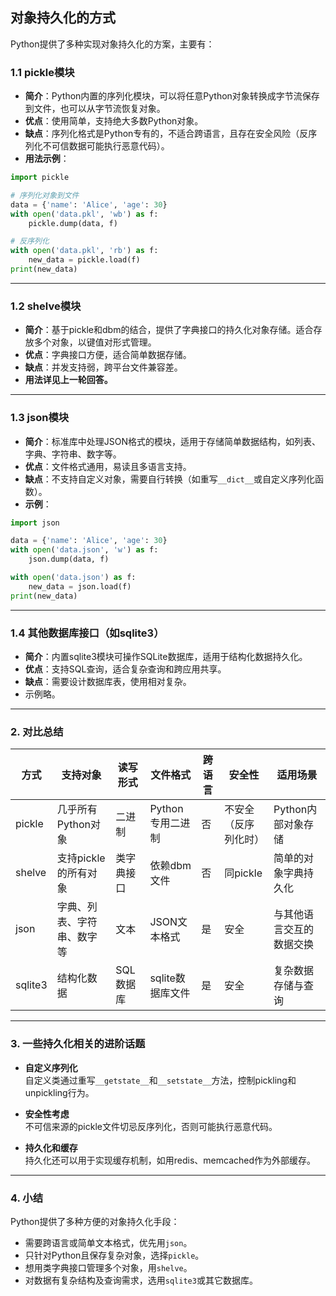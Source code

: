 ##  对象持久化的方式

Python提供了多种实现对象持久化的方案，主要有：

### 1.1 pickle模块

- **简介**：Python内置的序列化模块，可以将任意Python对象转换成字节流保存到文件，也可以从字节流恢复对象。
- **优点**：使用简单，支持绝大多数Python对象。
- **缺点**：序列化格式是Python专有的，不适合跨语言，且存在安全风险（反序列化不可信数据可能执行恶意代码）。
- **用法示例**：

```python
import pickle

# 序列化对象到文件
data = {'name': 'Alice', 'age': 30}
with open('data.pkl', 'wb') as f:
    pickle.dump(data, f)

# 反序列化
with open('data.pkl', 'rb') as f:
    new_data = pickle.load(f)
print(new_data)
```

---

### 1.2 shelve模块

- **简介**：基于pickle和dbm的结合，提供了字典接口的持久化对象存储。适合存放多个对象，以键值对形式管理。
- **优点**：字典接口方便，适合简单数据存储。
- **缺点**：并发支持弱，跨平台文件兼容差。
- **用法详见上一轮回答。**

---

### 1.3 json模块

- **简介**：标准库中处理JSON格式的模块，适用于存储简单数据结构，如列表、字典、字符串、数字等。
- **优点**：文件格式通用，易读且多语言支持。
- **缺点**：不支持自定义对象，需要自行转换（如重写`__dict__`或自定义序列化函数）。
- **示例**：

```python
import json

data = {'name': 'Alice', 'age': 30}
with open('data.json', 'w') as f:
    json.dump(data, f)

with open('data.json') as f:
    new_data = json.load(f)
print(new_data)
```

---

### 1.4 其他数据库接口（如sqlite3）

- **简介**：内置sqlite3模块可操作SQLite数据库，适用于结构化数据持久化。
- **优点**：支持SQL查询，适合复杂查询和跨应用共享。
- **缺点**：需要设计数据库表，使用相对复杂。
- 示例略。

---

### 2. 对比总结

| 方式    | 支持对象                   | 读写形式   | 文件格式         | 跨语言 | 安全性               | 适用场景                 |
| ------- | -------------------------- | ---------- | ---------------- | ------ | -------------------- | ------------------------ |
| pickle  | 几乎所有Python对象         | 二进制     | Python专用二进制 | 否     | 不安全（反序列化时） | Python内部对象存储       |
| shelve  | 支持pickle的所有对象       | 类字典接口 | 依赖dbm文件      | 否     | 同pickle             | 简单的对象字典持久化     |
| json    | 字典、列表、字符串、数字等 | 文本       | JSON文本格式     | 是     | 安全                 | 与其他语言交互的数据交换 |
| sqlite3 | 结构化数据                 | SQL数据库  | sqlite数据库文件 | 是     | 安全                 | 复杂数据存储与查询       |

---

### 3. 一些持久化相关的进阶话题

- **自定义序列化**  
  自定义类通过重写`__getstate__`和`__setstate__`方法，控制pickling和unpickling行为。

- **安全性考虑**  
  不可信来源的pickle文件切忌反序列化，否则可能执行恶意代码。

- **持久化和缓存**  
  持久化还可以用于实现缓存机制，如用redis、memcached作为外部缓存。

---

### 4. 小结

Python提供了多种方便的对象持久化手段：

- 需要跨语言或简单文本格式，优先用`json`。
- 只针对Python且保存复杂对象，选择`pickle`。
- 想用类字典接口管理多个对象，用`shelve`。
- 对数据有复杂结构及查询需求，选用`sqlite3`或其它数据库。